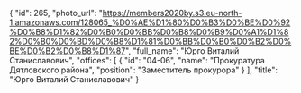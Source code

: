 {
    "id": 265,
    "photo_url": "https://members2020by.s3.eu-north-1.amazonaws.com/128065_%D0%AE%D1%80%D0%B3%D0%BE%D0%92%D0%B8%D1%82%D0%B0%D0%BB%D0%B8%D0%B9%D0%A1%D1%82%D0%B0%D0%BD%D0%B8%D1%81%D0%BB%D0%B0%D0%B2%D0%BE%D0%B2%D0%B8%D1%87",
    "full_name": "Юрго Виталий Станиславович",
    "offices": [
        {
            "id": "04-06",
            "name": "Прокуратура Дятловского района",
            "position": "Заместитель прокурора"
        }
    ],
    "title": "Юрго Виталий Станиславович"
}